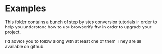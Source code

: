 # Examples

This folder contains a bunch of step by step conversion tutorials in order to help you understand how to use
browserify-ftw in order to upgrade your project.

I'd advice you to follow along with at least one of them. They are all available on github.
